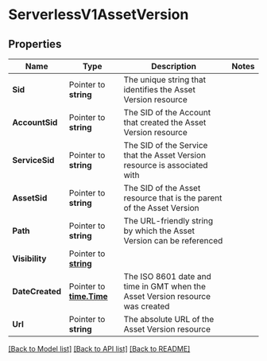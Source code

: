 # ServerlessV1AssetVersion

## Properties

Name | Type | Description | Notes
------------ | ------------- | ------------- | -------------
**Sid** | Pointer to **string** | The unique string that identifies the Asset Version resource |
**AccountSid** | Pointer to **string** | The SID of the Account that created the Asset Version resource |
**ServiceSid** | Pointer to **string** | The SID of the Service that the Asset Version resource is associated with |
**AssetSid** | Pointer to **string** | The SID of the Asset resource that is the parent of the Asset Version |
**Path** | Pointer to **string** | The URL-friendly string by which the Asset Version can be referenced |
**Visibility** | Pointer to [**string**](AssetVersionEnumVisibility.md) |  |
**DateCreated** | Pointer to [**time.Time**](time.Time.md) | The ISO 8601 date and time in GMT when the Asset Version resource was created |
**Url** | Pointer to **string** | The absolute URL of the Asset Version resource |

[[Back to Model list]](../README.md#documentation-for-models) [[Back to API list]](../README.md#documentation-for-api-endpoints) [[Back to README]](../README.md)


